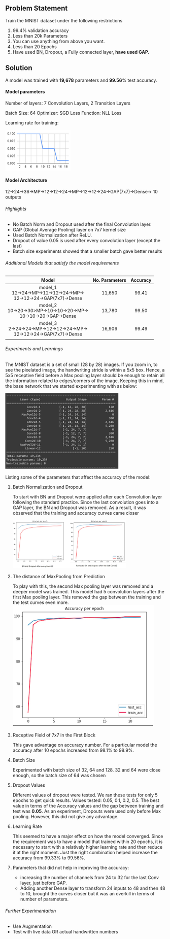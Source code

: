 ## Problem Statement

Train the MNIST dataset under the following restrictions

1. 99.4% validation accuracy
2. Less than 20k Parameters
3. You can use anything from above you want. 
4. Less than 20 Epochs
5. Have used BN, Dropout, a Fully connected layer, **have used GAP.** 

## Solution

A model was trained with **19,678** parameters and **99.56**% test accuracy.

#### Model parameters

Number of layers: 7 Convolution Layers, 2 Transition Layers

Batch Size: 64
Optimizer: SGD
Loss Function: NLL Loss

Learning rate for training:

<img src="https://github.com/MittalNeha/Extensive_Vision_AI6/blob/main/week4/images/chart.png?raw=true" style="zoom: 80%;" />


#### Model Architecture

12->24->36->MP->12->12->24->MP->12->12->24->GAP(7x7)->Dense-> 10 outputs

###### Highlights

- No Batch Norm and Dropout used after the final Convolution layer.
- GAP (Global Average Pooling) layer on 7x7 kernel size
- Used Batch Normalization after ReLU.
- Dropout of value 0.05 is used after every convolution layer (except the last) 
- Batch size experiments showed that a smaller batch gave better results



###### Additional Models that satisfy the model requirements

|                            Model                             | No. Parameters | Accuracy |
| :----------------------------------------------------------: | :------------: | :------: |
| model_1<br />12->24->MP->12->12->24->MP-><br />12->12->24->GAP(7x7)->Dense |     11,650     |  99.41   |
| model_2<br />10->20->30>MP->10->10->20->MP-><br />10->10->20->GAP->Dense |     13,780     |  99.50   |
| model_3<br />2->24->24->MP->12->12->24->MP-><br />12->12->24->GAP(7x7)->Dense |     16,906     |  99.49   |
|                                                              |                |          |



###### Experiments and Learnings

The MNIST dataset is a set of small (28 by 28) images. If you zoom in, to see the pixelated image, the handwriting stride is within a 5x5 box. Hence, a 5x5 receptive field before a Max pooling layer should be enough to retain all the information related to edges/corners of the image. Keeping this in mind, the base network that we started experimenting with as below:

<img src="https://github.com/MittalNeha/Extensive_Vision_AI6/blob/main/week4/images/base_network.jpg" alt="img" style="zoom:35%;" />



Listing some of the parameters that affect the accuracy of the model:

1. Batch Normalization and Dropout

   To start with BN and Dropout were applied after each Convolution layer following the standard practice. Since the last convolution goes into a GAP layer, the BN and Dropout was removed. As a result, it was observed that the training and accuracy curves came closer

   <img src="https://github.com/MittalNeha/Extensive_Vision_AI6/blob/main/week4/images/exp_1.jpg" alt="img" style="zoom:35%;" />

2. The distance of MaxPooling from Prediction

   To play with this, the second Max pooling layer was removed and a deeper model was trained. This model had 5 convolution layers after the first Max pooling layer. This removed the gap between the training and the test curves even more.
   <img src="https://github.com/MittalNeha/Extensive_Vision_AI6/blob/main/week4/images/exp_2.jpg" alt="img" style="zoom:50%;" />

3. Receptive Field of 7x7 in the First Block

   This gave advantage on accuracy number. For a particular model the accuracy after 10 epochs increased from 98.1% to 98.9%.

4. Batch Size

   Experimented with batch size of 32, 64 and 128. 32 and 64 were close enough, so the batch size of 64 was chosen

5. Dropout Values

   Different values of dropout were tested. We ran these tests for only 5 epochs to get quick results. Values tested: 0.05, 0.1, 0.2, 0.5. The best value in terms of the Accuracy values and the gap between training and test was **0.05**. As an experiment, Dropouts were used only before Max pooling. However, this did not give any advantage.

6. Learning Rate

   This seemed to have a major effect on how the model converged. Since the requirement was to have a model that trained within 20 epochs, it is necessary to start with a relatively higher learning rate and then reduce it at the right moment. Just the right combination helped increase the accuracy from 99.33% to 99.56%.

7. Parameters that did not help in improving the accuracy:

   - increasing the number of channels from 24 to 32 for the last Conv layer, just before GAP.
   - Adding another Dense layer to transform 24 inputs to 48 and then 48 to 10, brought the curves closer but it was an overkill in terms of number of parameters.





###### Further Experimentation

- Use Augmentation
- Test with live data OR actual handwritten numbers

